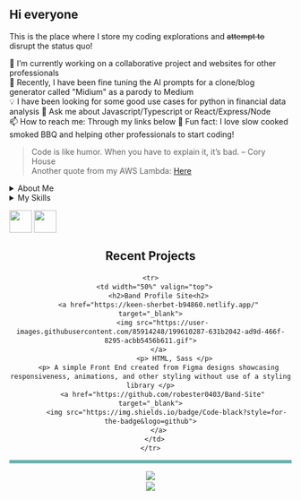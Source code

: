 
## Hi everyone 
This is the place where I store my coding explorations and ~~attempt to~~ disrupt the status quo!

🔭  I’m currently working on a collaborative project and websites for other professionals  
🌱  Recently, I have been fine tuning the AI prompts for a clone/blog generator called "Midium" as a parody to Medium  
💡  I have been looking for some good use cases for python in financial data analysis
💬  Ask me about Javascript/Typescript or React/Express/Node  
📫  How to reach me: Through my links below
:meat_on_bone: Fun fact: I love slow cooked smoked BBQ and helping other professionals to start coding!  

>Code is like humor. When you have to explain it, it’s bad. – Cory House  
Another quote from my AWS Lambda: <a href="https://sbkg2srmazqzbiueyjhilmccaa0ydyiq.lambda-url.us-east-2.on.aws/" target="blank">Here</a>
<details>
  <summary>About Me</summary>
  
  I am a full stack developer with work experience. I also bring with me years working in finance, where I became a CFA Charterholder, and managing a restaurant through the pandemic
  
  ### My Coding
  - I enjoy collaboration and am constantly taking part in collaborative projects with diverse developers around the world.
  - I try to do something new every week, whether it be making a video sharing app or a random trivia app.
  - I enjoy meeting coders in person, see you at the next gathering!
  - I am looking to contribute to opensource repos, currently browsing through the apps I use the most.
  - In interviews, I love to get to know what companies are doing and how they are planning to tackle their problems.
  - I love to people with their problems, though oddly I find discord and slack more convenient to use than stack overflow (starting to make my mark).
  
</details>  
<details>
  <summary>My Skills</summary>

<img src="https://user-images.githubusercontent.com/85914248/198156205-daf4f5af-2485-4da7-9065-81d041621f96.svg" height="48" width="48" >
<img src="https://raw.githubusercontent.com/devicons/devicon/master/icons/css3/css3-original-wordmark.svg" height="48" width="48" >
<img src="https://raw.githubusercontent.com/devicons/devicon/master/icons/sass/sass-original.svg" height="48" width="48" >
<img src="https://raw.githubusercontent.com/devicons/devicon/master/icons/typescript/typescript-original.svg" height="48" width="48" >
<img src="https://raw.githubusercontent.com/devicons/devicon/master/icons/react/react-original-wordmark.svg" height="48" width="48" >
<img src="https://raw.githubusercontent.com/devicons/devicon/master/icons/postgresql/postgresql-original-wordmark.svg" height="48" width="48" >
<img src="https://raw.githubusercontent.com/devicons/devicon/master/icons/mongodb/mongodb-original-wordmark.svg" height="48" width="48" >
<img src="https://camo.githubusercontent.com/ce0a32825268b09cd5e0fc7c2a09c587a708491427cb794cade8f1866f7284c6/68747470733a2f2f7777772e766563746f726c6f676f2e7a6f6e652f6c6f676f732f6a6573746a73696f2f6a6573746a73696f2d69636f6e2e737667" height="48" width="48" >
<img src="https://camo.githubusercontent.com/93b32389bf746009ca2370de7fe06c3b5146f4c99d99df65994f9ced0ba41685/68747470733a2f2f7777772e766563746f726c6f676f2e7a6f6e652f6c6f676f732f676574706f73746d616e2f676574706f73746d616e2d69636f6e2e737667" height="48" width="48" >
<img src="https://camo.githubusercontent.com/58e35d08b53ec029f0e3e587a28a6f65777d352f797add843d153a0db60b9d7d/68747470733a2f2f692e696d6775722e636f6d2f79764559686e5a2e706e67" height="48" width="48" >
<img src="https://avatars.githubusercontent.com/u/20165699?s=200&v=4" height="48" width="48" >
<img src="https://cdn.freebiesupply.com/logos/large/2x/nodejs-icon-logo-png-transparent.png" height="48" width="48" >
<img src="https://img.icons8.com/color/480/material-ui.png" height="48" width="48" >
<img src="https://raw.githubusercontent.com/styled-components/brand/master/styled-components.png" height="48" width="48" >
<img src="https://avatars.githubusercontent.com/u/10342521?s=280&v=4" height="48" width="48" >
<img src="https://avatars.githubusercontent.com/u/22632046?s=200&v=4" height="48" width="48" >

</details>

<p >
<a href="https://www.linkedin.com/in/robertkso/" target="blank"><img align="center" src="https://cdn.jsdelivr.net/gh/devicons/devicon/icons/linkedin/linkedin-original.svg"  width="40" height="40" /></a>
  <a href="https://www.robertkso.com" target="blank"><img align="center" src="https://user-images.githubusercontent.com/85914248/200176979-d27c6520-1af6-425b-97f8-f37b72b8fa5e.png"  width="40" height="40" /></a>
</p>


<section align="center">
  <h2>Recent Projects</h2>
  <table bordercolor="#66b2b2">


    <tr>
      <td width="50%" valign="top">
        <h2>Band Profile Site<h2>
        <a href="https://keen-sherbet-b94860.netlify.app/" target="_blank">
          <img src="https://user-images.githubusercontent.com/85914248/199610287-631b2042-ad9d-466f-8295-acbb5456b611.gif">
        </a>
                <p> HTML, Sass </p>
        <p> A simple Front End created from Figma designs showcasing responsiveness, animations, and other styling without use of a styling library </p>
          <a href="https://github.com/robester0403/Band-Site" target="_blank">
            <img src="https://img.shields.io/badge/Code-black?style=for-the-badge&logo=github">
          </a>  
      </td>
    </tr>
  </table>    
</section>

<section align="center">
<img src="https://github-readme-stats.vercel.app/api?username=robester0403&show_icons=true&theme=radical">
  <br>
<img src="https://github-readme-stats.vercel.app/api/top-langs/?username=robester0403&langs_count=8&layout=compact">
    </section>

